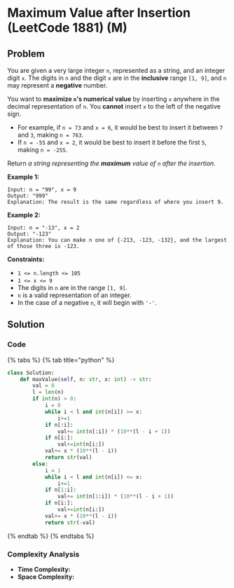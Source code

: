 # Maximum Value after Insertion (LeetCode 1881) (M)

## Problem

You are given a very large integer `n`, represented as a string,​​​​​​ and an integer digit `x`. The digits in `n` and the digit `x` are in the **inclusive** range `[1, 9]`, and `n` may represent a **negative** number.

You want to **maximize **`n`**'s numerical value** by inserting `x` anywhere in the decimal representation of `n`​​​​​​. You **cannot** insert `x` to the left of the negative sign.

* For example, if `n = 73` and `x = 6`, it would be best to insert it between `7` and `3`, making `n = 763`.
* If `n = -55` and `x = 2`, it would be best to insert it before the first `5`, making `n = -255`.

Return _a string representing the **maximum** value of _`n`_​​​​​​ after the insertion_.

**Example 1:**

```
Input: n = "99", x = 9
Output: "999"
Explanation: The result is the same regardless of where you insert 9.
```

**Example 2:**

```
Input: n = "-13", x = 2
Output: "-123"
Explanation: You can make n one of {-213, -123, -132}, and the largest of those three is -123.
```

**Constraints:**

* `1 <= n.length <= 105`
* `1 <= x <= 9`
* The digits in `n`​​​ are in the range `[1, 9]`.
* `n` is a valid representation of an integer.
* In the case of a negative `n`,​​​​​​ it will begin with `'-'`.

## Solution&#x20;

### Code

{% tabs %}
{% tab title="python" %}
```python
class Solution:
    def maxValue(self, n: str, x: int) -> str:
        val = 0
        l = len(n)
        if int(n) > 0:
            i = 0
            while i < l and int(n[i]) >= x:
                i+=1
            if n[:i]:
                val+= int(n[:i]) * (10**(l - i + 1))
            if n[i:]:
                val+=int(n[i:])
            val+= x * (10**(l - i))
            return str(val)
        else:
            i = 1
            while i < l and int(n[i]) <= x:
                i+=1
            if n[1:i]:
                val+= int(n[1:i]) * (10**(l - i + 1))
            if n[i:]:
                val+=int(n[i:])
            val+= x * (10**(l - i)) 
            return str(-val)
```
{% endtab %}
{% endtabs %}

### Complexity Analysis

* **Time Complexity:**
* **Space Complexity:**
